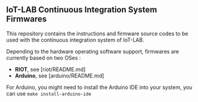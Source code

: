 ## IoT-LAB Continuous Integration System Firmwares

This repository contains the instructions and firmware source codes to be used
with the continuous integration system of IoT-LAB.

Depending to the hardware operating software support, firmwares are currently 
based on two OSes :

* **RIOT**, see [riot/README.md]
* **Arduino**, see [arduino/README.md]

For Arduino, you might need to install the Arduino IDE into your
system, you can use `make install-arduino-ide`
